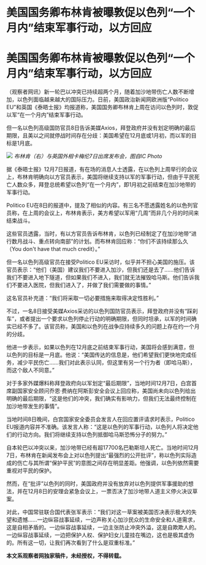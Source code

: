 # 美国国务卿布林肯被曝敦促以色列“一个月内”结束军事行动，以方回应

# 美国国务卿布林肯被曝敦促以色列“一个月内”结束军事行动，以方回应

（观察者网讯）新一轮巴以冲突已持续超两个月，随着加沙地带伤亡人数不断增加，以色列面临越来越大的国际压力。日前，美国政治新闻网欧洲版“Politico
EU”和英国《泰晤士报》均报道称，美国国务卿布林肯上周在访问以色列时，敦促以军“在一个月内”结束军事行动。

但一名以色列高级国防官员8日告诉美媒Axios，拜登政府并没有划定明确的最后期限，且美以之间就停战时间存在分歧：美国希望在12月底或1月初，而以军的目标是1月底。

![](https://inews.gtimg.com/om_bt/OUwzNKbw730RCd0zP5FsejRY76MtTz90SJeUtTRSFAT6wAA/1000)
_布林肯（右）与英国外相卡梅伦7日出席发布会，图自IC Photo_

据《泰晤士报》12月7日报道，有在场的消息人士透露，在以色列上周举行的会议上，布林肯明确向以方官员表示，美国将继续支持以军的军事行动，但由于平民死亡人数众多，拜登总统希望以色列“在一个月内”，即1月初之前结束在加沙地带的军事行动。

Politico
EU在8日的报道中，提及了相似的内容。有三名不愿透露姓名的以色列官员称，在上周的会议上，布林肯表示，美方希望以军用“几周”而非几个月的时间来结束战斗。

这些官员透露，当时，有以方官员告诉布林肯，以色列已经制定了在加沙地带“进行数月战斗、重点转向南部”的计划。而布林肯回应称：“你们不该持续那么久（You
don't have that much credit）。”

但一名以色列高级官员在接受Politico
EU采访时，似乎并不担心美国的施压。该官员表示：“他们（美国）建议我们不要进入加沙，但我们还是去了……他们告诉我们不要进入地下隧道，但如果我们不进入，我们就无法摧毁哈马斯。他们告诉我们不要进入医院，但我们进入了，并做了我们需要做的事情。”

这名官员补充道：“我们将采取一切必要措施来取得决定性胜利。”

不过，一名8日接受美媒Axios采访的以色列国防官员表示，拜登政府并没有“踩刹车”，或者提出一个要求以色列停止行动的明确期限，但同时坦承，以军的时间确实已经不多了。该官员称，美国和以色列在战争应持续多久的问题上存在约一个月的分歧。

他进一步表示，如果以色列在12月底之前结束军事行动，美国将会感到满意，但以色列的目标是一月底。他说：“美国传达的信息是，他们希望我们更快地完成任务，减少平民伤亡……我们对此表示认同，但这里有另一个行为者（即哈马斯），而这个敌人不同意。”

对于多家外媒爆料称拜登政府向以军划定“最后期限”，当地时间12月7日，白宫首席副国家安全顾问乔恩·费纳在阿斯彭安全会议上回应称，美国尚未向以色列给出明确的最后期限，“这是他们的冲突，我们确实有影响力，但我们无法最终控制在加沙地带发生的事情”。

当地时间8日晚间，白宫国家安全委员会发言人在回应置评请求时表示，Politico
EU报道内容并不准确。该发言人称：“这是以色列的军事行动，以色列人将决定他们的行动方向。我们将继续支持以色列抵御哈马斯恐怖分子的努力。”

自本轮巴以冲突以来，加沙地带已经有超17700名巴勒斯坦人死亡。当地时间12月7日，布林肯在新闻发布会上对以色列提出“最强烈的公开批评”，称以色列实际造成的伤亡与其所谓“保护平民”的意图之间存在明显差距。他强调，以色列依然需要重视对平民的保护。

然而，在“批评”以色列的同时，美国政府并没有放弃对以色列提供军事援助的想法，并在12月8日的安理会紧急会议上，一票否决了加沙地带人道主义停火决议草案。

对此，中国常驻联合国代表张军表示：“我们对这一草案被美国否决表示极大的失望和遗憾……一边纵容战事延续，一边声称关心加沙民众的生命安全和人道需求，这是自相矛盾的。一边纵容战事延续，一边主张防止冲突外溢，这是自欺欺人的。一边纵容战事延续，一边把保护人权、保护妇女儿童挂在嘴边，这也是极其虚伪的。所有这一切，让我们再次看到了什么是双重标准。”

**本文系观察者网独家稿件，未经授权，不得转载。**

